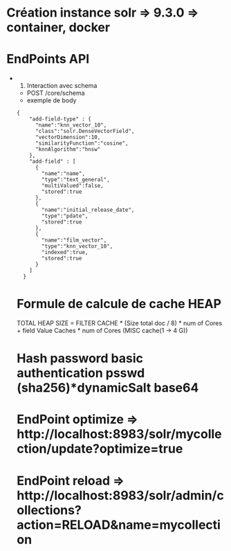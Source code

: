 # Création instance solr => 9.3.0 => container, docker

# EndPoints API

- 1. Interaction avec schema
    - POST /core/schema 
    - exemple de body 
    ```
    {
        "add-field-type" : {
          "name":"knn_vector_10",
          "class":"solr.DenseVectorField",
          "vectorDimension":10,
          "similarityFunction":"cosine",
          "knnAlgorithm":"hnsw"
        },
        "add-field" : [
          {
            "name":"name",
            "type":"text_general",
            "multiValued":false,
            "stored":true
          },
          {
            "name":"initial_release_date",
            "type":"pdate",
            "stored":true
          },
          {
            "name":"film_vector",
            "type":"knn_vector_10",
            "indexed":true,
            "stored":true
          }
        ]
      }
    ```

    # Formule de calcule de cache HEAP 

    TOTAL HEAP SIZE = FILTER CACHE * (Size total doc / 8) * num of Cores + field Value Caches * num of Cores (MISC cache(1 -> 4 G))  

    # Hash password basic authentication psswd (sha256)*dynamicSalt base64

    # EndPoint optimize => http://localhost:8983/solr/mycollection/update?optimize=true

    # EndPoint reload => http://localhost:8983/solr/admin/collections?action=RELOAD&name=mycollection
